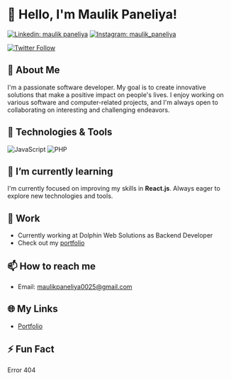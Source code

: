 # 👋 Hello, I'm Maulik Paneliya!

[![Linkedin: maulik paneliya](https://img.shields.io/badge/-Maulik%20Paneliya-blue?style=flat-square&logo=Linkedin&logoColor=white&link=https://www.linkedin.com/in/maulik-paneliya-197a7b201/)](https://www.linkedin.com/in/maulik-paneliya-197a7b201/)
[![Instagram: maulik_paneliya](https://img.shields.io/badge/-Official%20Maulik%20Paneliya-833ab4?style=flat-square&logo=Instagram&logoColor=white&link=https://www.instagram.com/official_maulik_paneliya/)](https://www.instagram.com/official_maulik_paneliya/)

[![Twitter Follow](https://img.shields.io/twitter/follow/your_twitter_handle?label=Follow&style=social)](https://twitter.com/i_am_maulik_)

## 🚀 About Me

I'm a passionate software developer. My goal is to create innovative solutions that make a positive impact on people's lives. I enjoy working on various software and computer-related projects, and I'm always open to collaborating on interesting and challenging endeavors.


## 🔧 Technologies & Tools

![JavaScript](https://img.shields.io/badge/JavaScript-Tool-yellow?style=flat-square&logo=javascript)
![PHP](https://img.shields.io/badge/PHP-Tool-purple?style=flat-square&logo=php)


## 🌱 I’m currently learning

I'm currently focused on improving my skills in **React.js**. Always eager to explore new technologies and tools.


## 💼 Work

- Currently working at Dolphin Web Solutions as Backend Developer
- Check out my [portfolio](https://maulikpaneliya.netlify.app/)

## 📫 How to reach me

- Email: maulikpaneliya0025@gmail.com

## 🌐 My Links
- [Portfolio](https://maulikpaneliya.netlify.app/)

## ⚡ Fun Fact

Error 404

